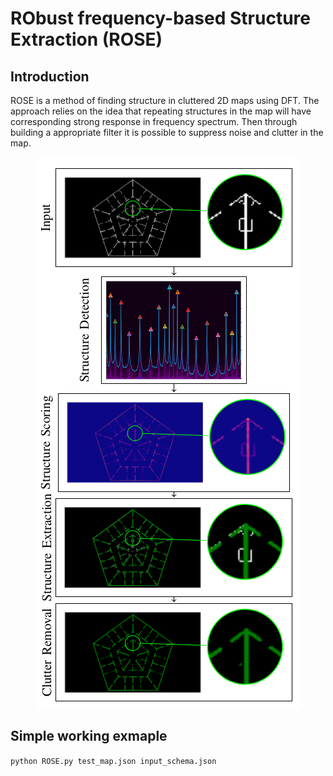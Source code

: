 # RObust frequency-based Structure Extraction (ROSE)

## Introduction

ROSE is a method of finding structure in cluttered 2D maps using DFT. The approach relies on the idea that repeating
structures in the map will have corresponding strong response in frequency spectrum. Then through building a appropriate
filter it is possible to suppress noise and clutter in the map.

<p align="center">
  <img src="https://github.com/tkucner/rose/blob/master/images/outline.png">
</p>

## Simple working exmaple

`python ROSE.py test_map.json input_schema.json`